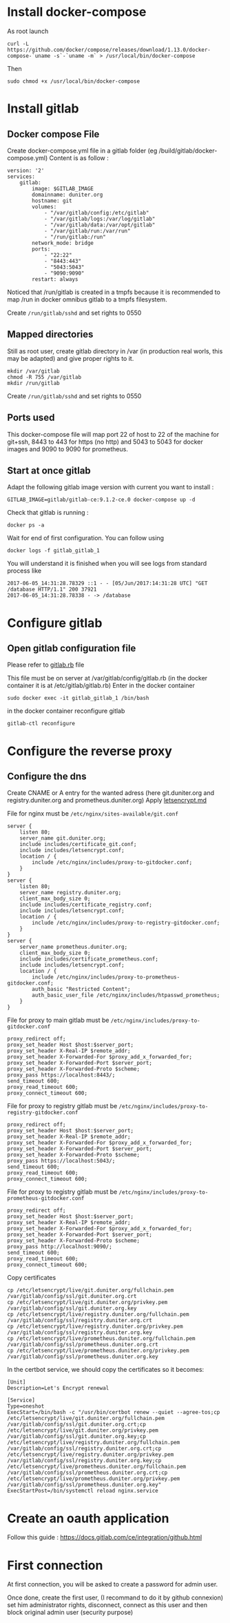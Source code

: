# Install docker-compose
As root launch
```
curl -L https://github.com/docker/compose/releases/download/1.13.0/docker-compose-`uname -s`-`uname -m` > /usr/local/bin/docker-compose
```


Then
```
sudo chmod +x /usr/local/bin/docker-compose
```


# Install gitlab
## Docker compose File
Create docker-compose.yml file in a gitlab folder (eg /build/gitlab/docker-compose.yml)
Content is as follow :
```
version: '2'
services:
    gitlab:
        image: $GITLAB_IMAGE
        domainname: duniter.org
        hostname: git
        volumes:
            - "/var/gitlab/config:/etc/gitlab"
            - "/var/gitlab/logs:/var/log/gitlab"
            - "/var/gitlab/data:/var/opt/gitlab"
            - "/var/gitlab/run:/var/run"
            - "/run/gitlab:/run"
        network_mode: bridge
        ports:
            - "22:22"
            - "8443:443"
            - "5043:5043"
            - "9090:9090"
        restart: always
```

Noticed that /run/gitlab is created in a tmpfs because it is recommended to map /run in docker omnibus gitlab to a tmpfs filesystem.

Create `/run/gitlab/sshd` and set rights to 0550

## Mapped directories
Still as root user, create gitlab directory in /var (in production real worls, this may be adapted) and give proper rights to it.

```
mkdir /var/gitlab
chmod -R 755 /var/gitlab
mkdir /run/gitlab
```
Create `/run/gitlab/sshd` and set rights to 0550

## Ports used
This docker-compose file will map port 22 of host to 22 of the machine for git+ssh, 8443 to 443 for https (no http) and 5043 to 5043 for docker images and 9090 to 9090 for prometheus.

## Start at once gitlab
Adapt the following gitlab image version with current you want to install :

```
GITLAB_IMAGE=gitlab/gitlab-ce:9.1.2-ce.0 docker-compose up -d
```


Check that gitlab is running :

```
docker ps -a
```

Wait for end of first configuration. You can follow using

```
docker logs -f gitlab_gitlab_1
```

You will understand it is finished when you will see logs from standard process like

```
2017-06-05_14:31:28.78329 ::1 - - [05/Jun/2017:14:31:28 UTC] "GET /database HTTP/1.1" 200 37921
2017-06-05_14:31:28.78338 - -> /database
```

# Configure gitlab
## Open gitlab configuration file
Please refer to [gitlab.rb](./gitlab.rb) file

This file must be on server at /var/gitlab/config/gitlab.rb (in the docker container it is at /etc/gitlab/gitlab.rb)
Enter in the docker container

```
sudo docker exec -it gitlab_gitlab_1 /bin/bash
```

in the docker container reconfigure gitlab

```
gitlab-ctl reconfigure
```


# Configure the reverse proxy
## Configure the dns
Create CNAME or A entry for the wanted adress (here git.duniter.org and registry.duniter.org and prometheus.duniter.org)
Apply [letsencrypt.md](./letsencrypt.md)

File for nginx must be `/etc/nginx/sites-available/git.conf`

```
server {
    listen 80;
    server_name git.duniter.org;
    include includes/certificate_git.conf;
    include includes/letsencrypt.conf;
    location / {
        include /etc/nginx/includes/proxy-to-gitdocker.conf;
    }
}
server {
    listen 80;
    server_name registry.duniter.org;
    client_max_body_size 0;
    include includes/certificate_registry.conf;
    include includes/letsencrypt.conf;
    location / {
        include /etc/nginx/includes/proxy-to-registry-gitdocker.conf;
    }
}
server {
    server_name prometheus.duniter.org;
    client_max_body_size 0;
    include includes/certificate_prometheus.conf;
    include includes/letsencrypt.conf;
    location / {
        include /etc/nginx/includes/proxy-to-prometheus-gitdocker.conf;
        auth_basic "Restricted Content";
        auth_basic_user_file /etc/nginx/includes/htpasswd_prometheus;
    }
}
```

File for proxy to main gitlab must be `/etc/nginx/includes/proxy-to-gitdocker.conf`

```
proxy_redirect off;
proxy_set_header Host $host:$server_port;
proxy_set_header X-Real-IP $remote_addr;
proxy_set_header X-Forwarded-For $proxy_add_x_forwarded_for;
proxy_set_header X-Forwarded-Port $server_port;
proxy_set_header X-Forwarded-Proto $scheme;
proxy_pass https://localhost:8443/;
send_timeout 600;
proxy_read_timeout 600;
proxy_connect_timeout 600;
```


File for proxy to registry gitlab must be `/etc/nginx/includes/proxy-to-registry-gitdocker.conf`

```
proxy_redirect off;
proxy_set_header Host $host:$server_port;
proxy_set_header X-Real-IP $remote_addr;
proxy_set_header X-Forwarded-For $proxy_add_x_forwarded_for;
proxy_set_header X-Forwarded-Port $server_port;
proxy_set_header X-Forwarded-Proto $scheme;
proxy_pass https://localhost:5043/;
send_timeout 600;
proxy_read_timeout 600;
proxy_connect_timeout 600;
```
File for proxy to registry gitlab must be `/etc/nginx/includes/proxy-to-prometheus-gitdocker.conf`

```
proxy_redirect off;
proxy_set_header Host $host:$server_port;
proxy_set_header X-Real-IP $remote_addr;
proxy_set_header X-Forwarded-For $proxy_add_x_forwarded_for;
proxy_set_header X-Forwarded-Port $server_port;
proxy_set_header X-Forwarded-Proto $scheme;
proxy_pass http://localhost:9090/;
send_timeout 600;
proxy_read_timeout 600;
proxy_connect_timeout 600;
```

Copy certificates

```
cp /etc/letsencrypt/live/git.duniter.org/fullchain.pem /var/gitlab/config/ssl/git.duniter.org.crt
cp /etc/letsencrypt/live/git.duniter.org/privkey.pem /var/gitlab/config/ssl/git.duniter.org.key
cp /etc/letsencrypt/live/registry.duniter.org/fullchain.pem /var/gitlab/config/ssl/registry.duniter.org.crt
cp /etc/letsencrypt/live/registry.duniter.org/privkey.pem /var/gitlab/config/ssl/registry.duniter.org.key
cp /etc/letsencrypt/live/prometheus.duniter.org/fullchain.pem /var/gitlab/config/ssl/prometheus.duniter.org.crt
cp /etc/letsencrypt/live/prometheus.duniter.org/privkey.pem /var/gitlab/config/ssl/prometheus.duniter.org.key
```

In the certbot service, we should copy the certificates so it becomes:

```
[Unit]
Description=Let's Encrypt renewal

[Service]
Type=oneshot
ExecStart=/bin/bash -c "/usr/bin/certbot renew --quiet --agree-tos;cp /etc/letsencrypt/live/git.duniter.org/fullchain.pem /var/gitlab/config/ssl/git.duniter.org.crt;cp /etc/letsencrypt/live/git.duniter.org/privkey.pem /var/gitlab/config/ssl/git.duniter.org.key;cp /etc/letsencrypt/live/registry.duniter.org/fullchain.pem /var/gitlab/config/ssl/registry.duniter.org.crt;cp /etc/letsencrypt/live/registry.duniter.org/privkey.pem /var/gitlab/config/ssl/registry.duniter.org.key;cp /etc/letsencrypt/live/prometheus.duniter.org/fullchain.pem /var/gitlab/config/ssl/prometheus.duniter.org.crt;cp /etc/letsencrypt/live/prometheus.duniter.org/privkey.pem /var/gitlab/config/ssl/prometheus.duniter.org.key"
ExecStartPost=/bin/systemctl reload nginx.service
```

# Create an oauth application
Follow this guide :
https://docs.gitlab.com/ce/integration/github.html

# First connection
At first connection, you will be asked to create a password for admin user.

Once done, create the first user, (I recommand to do it by github connexion) set him administrator rights, disconnect, connect as this user and then block original admin user (security purpose)
